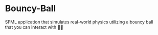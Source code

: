 # Bouncy-Ball
SFML application that simulates real-world physics utilizing a bouncy ball that you can interact with 📐🎱
